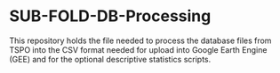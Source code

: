# SUB-FOLD-DB-Processing
This repository holds the file needed to process the database files from TSPO into the CSV format needed for upload into Google Earth Engine (GEE) and for the optional descriptive statistics scripts. 
